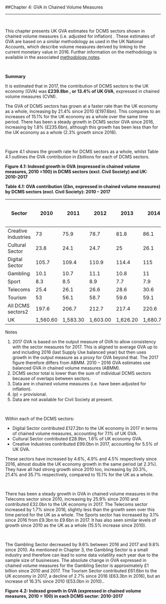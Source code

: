 ##Chapter 4: GVA in Chained Volume Measures
***

&nbsp;

This chapter presents UK GVA estimates for DCMS sectors shown in chained volume measures (i.e. adjusted for inflation) . These estimates of GVA are based on a similar methodology as used in the UK National Accounts, which describe volume measures derived by linking to the current monetary value in 2016. Further information on the methodology is available in the associated [methodology notes](https://www.gov.uk/government/publications/dcms-sectors-economic-estimates-methodology).

&nbsp;

**Summary**

It is estimated that in 2017, the contribution of DCMS sectors to the UK economy (GVA) was **£239.8bn , or 13.4%  of UK GVA**, expressed in chained volume measures (CVM). 

The GVA of DCMS sectors  has grown at a faster rate than the UK economy as a whole, increasing by 21.4% since 2010 (£197.6bn). This compares to an increases of 15.1% for the UK economy as a whole over the same time period. There has been a steady growth in DCMS sector GVA since 2016, increasing by 1.8% (£235.6bn), although this growth has been less than for the UK economy as a whole (2.3% growth since 2016). 


&nbsp;

Figure 4.1 shows the growth rate for DCMS sectors as a whole, whilst Table 4.1 outlines the GVA contribution in £billions for each of DCMS sectors.

**Figure 4.1: Indexed growth in GVA (expressed in chained volume measures, 2010 =100) in DCMS sectors (excl. Civil Society) and UK: 2010-2017**








**Table 4.1: GVA contribution (£bn, expressed in chained volume measures) by DCMS sectors (excl. Civil Society): 2010 – 2017**

| Sector              | **2010**     | **2011**     | **2012**     | **2013**     | **2014**     | **2015**     | **2016**     | **2017(p)**1 | **% change 2016 - 2017** | **% change 2010 - 2017** | **% of UK GVA 2017** |
|---------------------|----------|----------|----------|----------|----------|----------|----------|----------|----------------------|----------------------|------------------|
| Creative Industries | 73       | 75.9     | 78.7     | 81.8     | 86.1     | 91.1     | 94.8     | 99       | 4.5                  | 35.7                 | 5.5              |
| Cultural Sector     | 23.8     | 24.1     | 24.7     | 25       | 26.1     | 27.5     | 27.5     | 28.9     | 4.9                  | 21.4                 | 1.6              |
| Digital Sector      | 105.7    | 109.4    | 110.9    | 114.4    | 115      | 116.5    | 121.5    | 127.2    | 4.6                  | 20.3                 | 7.1              |
| Gambling            | 10.1     | 10.7     | 11.1     | 10.8     | 11       | 10.6     | 10.1     | 9.1      | -9.6                 | -9.8                 | 0.5              |
| Sport               | 8.3      | 8.5      | 8.9      | 7.7      | 7.9      | 8.8      | 9.3      | 9.6      | 3.1                  | 15.5                 | 0.5              |
| Telecoms            | 25.4     | 26.1     | 26.6     | 28.6     | 30.6     | 31.3     | 31.4     | 32       | 1.7                  | 25.9                 | 1.8              |
| Tourism             | 53       | 56.1     | 58.7     | 59.6     | 59.1     | 61.9     | 63.3     | 61.6     | -2.7                 | 16.3                 | 3.4              |
| All DCMS sectors2   | 197.6    | 206.7    | 212.7    | 217.4    | 220.6    | 228.5    | 235.6    | 239.8    | 1.8                  | 21.4                 | 13.4             |
| UK                  | 1,560.60 | 1,583.30 | 1,603.00 | 1,626.20 | 1,680.70 | 1,723.50 | 1,756.00 | 1,796.30 | 2.3                  | 15.1                 | 100              |






Notes 
1. 2017 GVA is based on the output measure of GVA to allow consistency with the sector measures for 2017. This is aligned to average GVA up to and including 2016 (last Supply Use balanced year) but then uses growth in the output measure as a proxy for GVA beyond that. The 2017 figure therefore differs from ABMM. 2010 – 2016 GVA estimates use balanced GVA in chained volume measures (ABMM).
2. DCMS sector total is lower than the sum of individual DCMS sectors because of overlaps between sectors.
3. Data are in chained volume measures (i.e. have been adjusted for inflation).
4. (p) = provisional.
5. Data are not available for Civil Society at present.


&nbsp;


 Within each of the DCMS sectors:
 
 *	Digital Sector contributed £127.2bn to the UK economy in 2017 in terms of chained volume measures, accounting for 7.1% of UK GVA. 
 *	Cultural Sector contributed £28.9bn, 1.6% of UK economy GVA.
 *	Creative Industries contributed £99.0bn in 2017, accounting for 5.5% of UK GVA. 

These sectors have increased by 4.6%, 4.9% and 4.5% respectively since 2016, almost double the UK economy growth in the same period (at 2.3%). They have all had strong growth since 2010 too, increasing by 20.3%, 21.4% and 35.7% respectively, compared to 15.1% for the UK as a whole.

&nbsp;

There has been a steady growth in GVA in chained volume measures in the Telecoms sector since 2010, increasing by 25.9% since 2010 and contributed £32.0bn to the UK economy in 2017. The Telecoms sector increased by 1.7% since 2016, slightly less than the growth seen over this time period for the UK as a whole. The Sports sector has increased by 3.1% since 2016 from £9.3bn to £9.6bn in 2017. It has also seen similar levels of growth since 2010 as the UK as a whole (15.5% increase since 2010).

&nbsp;

The Gambling Sector decreased by 9.6% between 2016 and 2017 and 9.8% since 2010. As mentioned in Chapter 3, the Gambling Sector is a small industry and therefore can lead to some data volatility each year due to the sample size of businesses. The absolute change in GVA expressed in chained volume measures for the Gambling Sector is approximately £1 billion since 2010 and 2017. The Tourism Sector contributed £61.6bn to the UK economy in 2017, a decline of 2.7% since 2016 (£63.3bn in 2016), but an increase of 16.3% since 2010 (£53.0bn in 2010).. 

**Figure 4.2: Indexed growth in GVA (expressed in chained volume measures, 2010 = 100) in each DCMS sector: 2010-2017**
 
